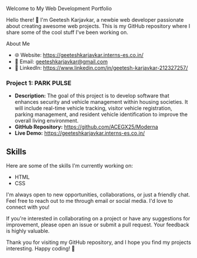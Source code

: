 Welcome to My Web Development Portfolio

Hello there! 👋 I'm Geetesh Karjavkar, a newbie web developer passionate about creating awesome web projects. This is my GitHub repository where I share some of the cool stuff I've been working on.

 About Me

- 🌐 Website: https://geeteshkarjavkar.interns-es.co.in/
- 📧 Email: geeteshkarjavkar@gmail.com
- 🔗 LinkedIn: https://www.linkedin.com/in/geetesh-karjavkar-212327257/


### Project 1: PARK PULSE

- **Description:** The goal of this project is to develop software that enhances security and vehicle management within housing societies. It will include real-time vehicle tracking, visitor vehicle registration, parking management, and resident vehicle identification to improve the overall living environment.
- **GitHub Repository:** https://github.com/ACEGX25/Moderna
- **Live Demo:** https://geeteshkarjavkar.interns-es.co.in/



## Skills

Here are some of the skills I'm currently working on:

- HTML
- CSS

I'm always open to new opportunities, collaborations, or just a friendly chat. Feel free to reach out to me through email or social media. I'd love to connect with you!

If you're interested in collaborating on a project or have any suggestions for improvement, please open an issue or submit a pull request. Your feedback is highly valuable.

Thank you for visiting my GitHub repository, and I hope you find my projects interesting. Happy coding! 🚀


<!---
ACEGX25/ACEGX25 is a ✨ special ✨ repository because its `README.md` (this file) appears on your GitHub profile.
You can click the Preview link to take a look at your changes.
--->
